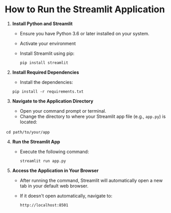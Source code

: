# How to Run the Streamlit Application

1. **Install Python and Streamlit**

   - Ensure you have Python 3.6 or later installed on your system.

   - Activate your environment

   - Install Streamlit using pip:

     `pip install streamlit`

2. **Install Required Dependencies**

   - Install the dependencies:

   `pip install -r requirements.txt`

3. **Navigate to the Application Directory**

   - Open your command prompt or terminal.
   - Change the directory to where your Streamlit app file (e.g., `app.py`) is located:

​	`cd path/to/your/app`

4. **Run the Streamlit App**

   - Execute the following command:

     `streamlit run app.py`

5. **Access the Application in Your Browser**

   - After running the command, Streamlit will automatically open a new tab in your default web browser.

   - If it doesn't open automatically, navigate to:

     `http://localhost:8501`
